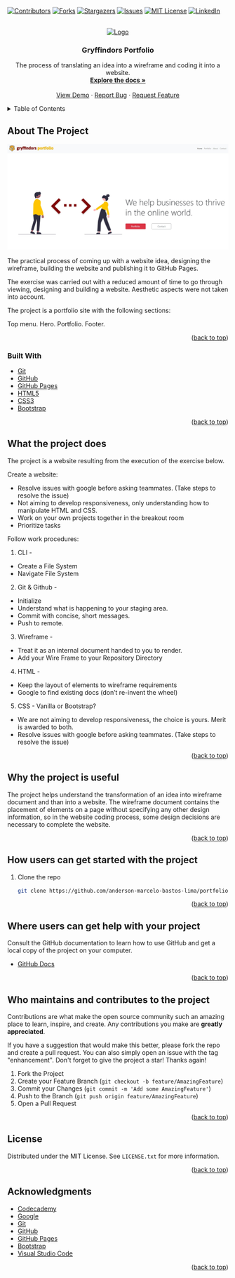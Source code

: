 <div id="top"></div>

<!-- PROJECT SHIELDS -->
<!--
*** I'm using markdown "reference style" links for readability.
*** Reference links are enclosed in brackets [ ] instead of parentheses ( ).
*** See the bottom of this document for the declaration of the reference variables
*** for contributors-url, forks-url, etc. This is an optional, concise syntax you may use.
*** https://www.markdownguide.org/basic-syntax/#reference-style-links
-->
[![Contributors][contributors-shield]][contributors-url]
[![Forks][forks-shield]][forks-url]
[![Stargazers][stars-shield]][stars-url]
[![Issues][issues-shield]][issues-url]
[![MIT License][license-shield]][license-url]
[![LinkedIn][linkedin-shield]][linkedin-url]

<!-- PROJECT LOGO -->
<br />
<div align="center">
  <a href="https://anderson-marcelo-bastos-lima.github.io/portfolio/">
    <img src="./docs/logo.jpg" alt="Logo">
  </a>

  <h3 align="center"> Gryffindors Portfolio</h3>

  <p align="center">
    The process of translating an idea into a wireframe and coding it into a website.
    <br />
    <a href="https://github.com/anderson-marcelo-bastos-lima/portfolio#readme"><strong>Explore the docs »</strong></a>
    <br />
    <br />
    <a href="https://anderson-marcelo-bastos-lima.github.io/portfolio/">View Demo</a>
    ·
    <a href="https://github.com/anderson-marcelo-bastos-lima/portfolio/issues">Report Bug</a>
    ·
    <a href="https://github.com/anderson-marcelo-bastos-lima/portfolio/issues">Request Feature</a>
  </p>
</div>



<!-- TABLE OF CONTENTS -->
<details>
  <summary>Table of Contents</summary>
  <ol>
    <li>
      <a href="#about-the-project">About The Project</a>
      <ul>
        <li><a href="#built-with">Built With</a></li>
      </ul>
    </li>
    <li>
      <a href="#what-the-project-does">What the project does?</a>
    </li>
    <li><a href="#why-the-project-is-useful">Why the project is useful?</a></li>
    <li><a href="#how-users-can-get-started-with-the-project">How users can get started with the project?</a></li>
    <li><a href="#who-maintains-and-contributes-to-the-project">Who maintains and contributes to the project?</a></li>
    <li><a href="#license">License</a></li>
    <li><a href="#contact">Contact</a></li>
    <li><a href="#acknowledgments">Acknowledgments</a></li>
  </ol>
</details>



<!-- ABOUT THE PROJECT -->
## About The Project

[![Product Name Screen Shot][product-screenshot]](https://anderson-marcelo-bastos-lima.github.io/portfolio/)

The practical process of coming up with a website idea, designing the wireframe, building the website and publishing it to GitHub Pages.

The exercise was carried out with a reduced amount of time to go through viewing, designing and building a website. Aesthetic aspects were not taken into account.

The project is a portfolio site with the following sections:

Top menu.
Hero.
Portfolio.
Footer.

<p align="right">(<a href="#top">back to top</a>)</p>



### Built With
* [Git](https://git-scm.com/)
* [GitHub](https://github.com/)
* [GitHub Pages](https://pages.github.com/)
* [HTML5](https://en.wikipedia.org/wiki/HTML5)
* [CSS3](https://en.wikipedia.org/wiki/CSS)
* [Bootstrap](https://getbootstrap.com)

<p align="right">(<a href="#top">back to top</a>)</p>



<!-- WHAT THE PROJECT DOES -->
## What the project does

The project is a website resulting from the execution of the exercise below.

Create a website:
 - Resolve issues with google before asking teammates. (Take steps to resolve the issue)
 - Not aiming to develop responsiveness, only understanding how to manipulate HTML and CSS.
 - Work on your own projects together in the breakout room
 - Prioritize tasks

Follow work procedures:
1. CLI -
 - Create a File System
 -  Navigate File System
2. Git & Github -
 - Initialize
 - Understand what is happening to your staging area.
 - Commit with concise, short messages.
 - Push to remote.
3. Wireframe -
 - Treat it as an internal document handed to you to render.
 - Add your Wire Frame to your Repository Directory
4. HTML -
 - Keep the layout of elements to wireframe requirements
 - Google to find existing docs (don’t re-invent the wheel)
5. CSS - Vanilla or Bootstrap?
 - We are not aiming to develop responsiveness, the choice is yours. Merit is awarded to both.
 - Resolve issues with google before asking teammates. (Take steps to resolve the issue)

<p align="right">(<a href="#top">back to top</a>)</p>



<!-- WHY THE PROJECT IS USEFUL -->
## Why the project is useful

The project helps understand the transformation of an idea into wireframe document and than into a website.
The wireframe document contains the placement of elements on a page without specifying any other design information, so in the website coding process, some design decisions are necessary to complete the website.

<p align="right">(<a href="#top">back to top</a>)</p>



<!-- HOW USERS CAN GET STARTED WITH THE PROJECT -->
## How users can get started with the project

1. Clone the repo
   ```sh
   git clone https://github.com/anderson-marcelo-bastos-lima/portfolio.git
   ```

<p align="right">(<a href="#top">back to top</a>)</p>



<!-- WHERE USERS CAN GET HELP WITH YOUR PROJECT -->
## Where users can get help with your project

Consult the GitHub documentation to learn how to use GitHub and get a local copy of the project on your computer.

* [GitHub Docs](https://docs.github.com/)

<p align="right">(<a href="#top">back to top</a>)</p>



<!-- WHO MAINTAINS AND CONTRIBUTES TO THE PROJECT -->
## Who maintains and contributes to the project

Contributions are what make the open source community such an amazing place to learn, inspire, and create. Any contributions you make are **greatly appreciated**.

If you have a suggestion that would make this better, please fork the repo and create a pull request. You can also simply open an issue with the tag "enhancement".
Don't forget to give the project a star! Thanks again!

1. Fork the Project
2. Create your Feature Branch (`git checkout -b feature/AmazingFeature`)
3. Commit your Changes (`git commit -m 'Add some AmazingFeature'`)
4. Push to the Branch (`git push origin feature/AmazingFeature`)
5. Open a Pull Request

<p align="right">(<a href="#top">back to top</a>)</p>



<!-- LICENSE -->
## License

Distributed under the MIT License. See `LICENSE.txt` for more information.

<p align="right">(<a href="#top">back to top</a>)</p>



<!-- ACKNOWLEDGMENTS -->
## Acknowledgments

* [Codecademy](https://www.codecademy.com/)
* [Google](https://www.google.com/)
* [Git](https://git-scm.com/)
* [GitHub](https://github.com/)
* [GitHub Pages](https://pages.github.com/)
* [Bootstrap](https://getbootstrap.com/)
* [Visual Studio Code](https://code.visualstudio.com/)

<p align="right">(<a href="#top">back to top</a>)</p>



<!-- MARKDOWN LINKS & IMAGES -->
<!-- https://www.markdownguide.org/basic-syntax/#reference-style-links -->
[contributors-shield]: https://img.shields.io/github/contributors/anderson-marcelo-bastos-lima/portfolio.svg?style=for-the-badge
[contributors-url]: https://github.com/anderson-marcelo-bastos-lima/portfolio/graphs/contributors
[forks-shield]: https://img.shields.io/github/forks/anderson-marcelo-bastos-lima/portfolio.svg?style=for-the-badge
[forks-url]: https://github.com/anderson-marcelo-bastos-lima/portfolio/network/members
[stars-shield]: https://img.shields.io/github/stars/anderson-marcelo-bastos-lima/portfolio.svg?style=for-the-badge
[stars-url]: https://github.com/anderson-marcelo-bastos-lima/portfolio/stargazers
[issues-shield]: https://img.shields.io/github/issues/anderson-marcelo-bastos-lima/portfolio.svg?style=for-the-badge
[issues-url]: https://github.com/anderson-marcelo-bastos-lima/portfolio/issues
[license-shield]: https://img.shields.io/github/license/anderson-marcelo-bastos-lima/portfolio.svg?style=for-the-badge
[license-url]: https://github.com/anderson-marcelo-bastos-lima/portfolio/blob/main/LICENSE.txt
[linkedin-shield]: https://img.shields.io/badge/-LinkedIn-black.svg?style=for-the-badge&logo=linkedin&colorB=555
[linkedin-url]: https://www.linkedin.com/in/anderson-marcelo-bastos-lima/
[product-screenshot]: ./resources/docs/Screenshot.jpg